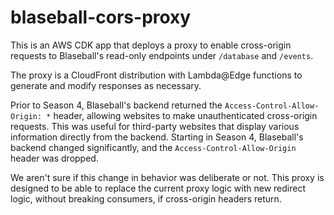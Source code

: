 # blaseball-cors-proxy

This is an AWS CDK app that deploys a proxy to enable cross-origin requests to Blaseball's read-only endpoints under `/database` and `/events`.

The proxy is a CloudFront distribution with Lambda@Edge functions to generate and modify responses as necessary.

Prior to Season 4, Blaseball's backend returned the `Access-Control-Allow-Origin: *` header, allowing websites to make unauthenticated cross-origin requests.
This was useful for third-party websites that display various information directly from the backend.
Starting in Season 4, Blaseball's backend changed significantly, and the `Access-Control-Allow-Origin` header was dropped.

We aren't sure if this change in behavior was deliberate or not.
This proxy is designed to be able to replace the current proxy logic with new redirect logic, without breaking consumers, if cross-origin headers return.
